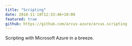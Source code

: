 ```yaml
---
title: "Scripting"
date: 2018-11-18T12:33:46+10:00
featured: true
github: https://github.com/arcus-azure/arcus.scripting
---
```


Scripting with Microsoft Azure in a breeze.
